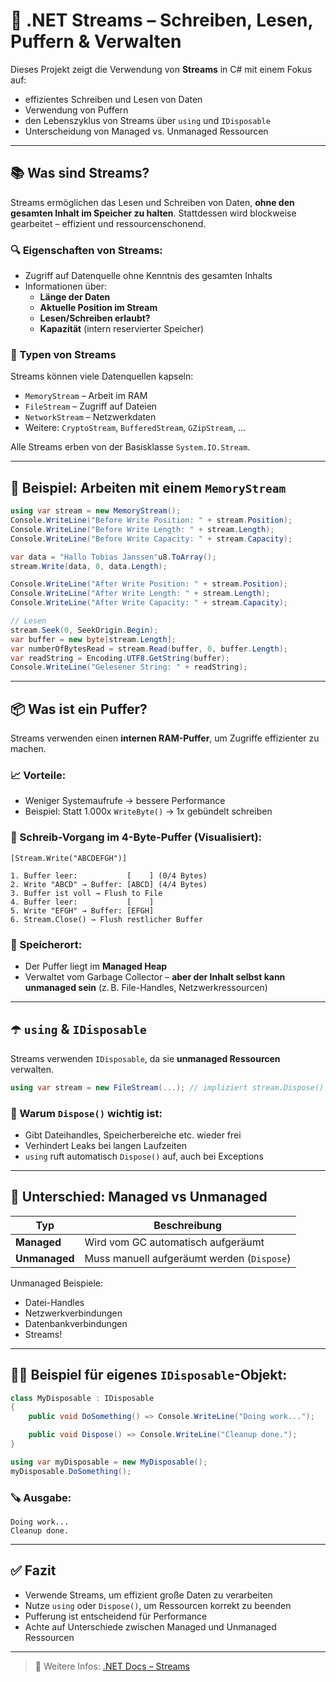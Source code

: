 
# 🔄 .NET Streams – Schreiben, Lesen, Puffern & Verwalten

Dieses Projekt zeigt die Verwendung von **Streams** in C# mit einem Fokus auf:

- effizientes Schreiben und Lesen von Daten
- Verwendung von Puffern
- den Lebenszyklus von Streams über `using` und `IDisposable`
- Unterscheidung von Managed vs. Unmanaged Ressourcen

---

## 📚 Was sind Streams?

Streams ermöglichen das Lesen und Schreiben von Daten, **ohne den gesamten Inhalt im Speicher zu halten**. Stattdessen wird blockweise gearbeitet – effizient und ressourcenschonend.

### 🔍 Eigenschaften von Streams:

- Zugriff auf Datenquelle ohne Kenntnis des gesamten Inhalts
- Informationen über:
  - **Länge der Daten**
  - **Aktuelle Position im Stream**
  - **Lesen/Schreiben erlaubt?**
  - **Kapazität** (intern reservierter Speicher)

### 🔌 Typen von Streams

Streams können viele Datenquellen kapseln:

- `MemoryStream` – Arbeit im RAM
- `FileStream` – Zugriff auf Dateien
- `NetworkStream` – Netzwerkdaten
- Weitere: `CryptoStream`, `BufferedStream`, `GZipStream`, ...

Alle Streams erben von der Basisklasse `System.IO.Stream`.

---

## 🧪 Beispiel: Arbeiten mit einem `MemoryStream`

```csharp
using var stream = new MemoryStream();
Console.WriteLine("Before Write Position: " + stream.Position);
Console.WriteLine("Before Write Length: " + stream.Length);
Console.WriteLine("Before Write Capacity: " + stream.Capacity);

var data = "Hallo Tobias Janssen"u8.ToArray();
stream.Write(data, 0, data.Length);

Console.WriteLine("After Write Position: " + stream.Position);
Console.WriteLine("After Write Length: " + stream.Length);
Console.WriteLine("After Write Capacity: " + stream.Capacity);

// Lesen
stream.Seek(0, SeekOrigin.Begin);
var buffer = new byte[stream.Length];
var numberOfBytesRead = stream.Read(buffer, 0, buffer.Length);
var readString = Encoding.UTF8.GetString(buffer);
Console.WriteLine("Gelesener String: " + readString);
```

---

## 📦 Was ist ein **Puffer**?

Streams verwenden einen **internen RAM-Puffer**, um Zugriffe effizienter zu machen.

### 📈 Vorteile:

- Weniger Systemaufrufe → bessere Performance
- Beispiel: Statt 1.000x `WriteByte()` → 1x gebündelt schreiben

### 🔄 Schreib-Vorgang im 4-Byte-Puffer (Visualisiert):

```
[Stream.Write("ABCDEFGH")]

1. Buffer leer:           [    ] (0/4 Bytes)
2. Write "ABCD" → Buffer: [ABCD] (4/4 Bytes)
3. Buffer ist voll → Flush to File
4. Buffer leer:           [    ]
5. Write "EFGH" → Buffer: [EFGH]
6. Stream.Close() → Flush restlicher Buffer
```

### 📍 Speicherort:

- Der Puffer liegt im **Managed Heap**
- Verwaltet vom Garbage Collector – **aber der Inhalt selbst kann unmanaged sein** (z. B. File-Handles, Netzwerkressourcen)

---

## ☂️ `using` & `IDisposable`

Streams verwenden `IDisposable`, da sie **unmanaged Ressourcen** verwalten.

```csharp
using var stream = new FileStream(...); // impliziert stream.Dispose()
```

### 🧼 Warum `Dispose()` wichtig ist:

- Gibt Dateihandles, Speicherbereiche etc. wieder frei
- Verhindert Leaks bei langen Laufzeiten
- `using` ruft automatisch `Dispose()` auf, auch bei Exceptions

---

## 🧨 Unterschied: Managed vs Unmanaged

| Typ                 | Beschreibung                                       |
|---------------------|----------------------------------------------------|
| **Managed**         | Wird vom GC automatisch aufgeräumt                 |
| **Unmanaged**       | Muss manuell aufgeräumt werden (`Dispose`)         |

Unmanaged Beispiele:  
- Datei-Handles  
- Netzwerkverbindungen  
- Datenbankverbindungen  
- Streams!

---

## 🧑‍💻 Beispiel für eigenes `IDisposable`-Objekt:

```csharp
class MyDisposable : IDisposable
{
    public void DoSomething() => Console.WriteLine("Doing work...");

    public void Dispose() => Console.WriteLine("Cleanup done.");
}

using var myDisposable = new MyDisposable();
myDisposable.DoSomething();
```

### 🪚 Ausgabe:

```
Doing work...
Cleanup done.
```

---

## ✅ Fazit

- Verwende Streams, um effizient große Daten zu verarbeiten
- Nutze `using` oder `Dispose()`, um Ressourcen korrekt zu beenden
- Pufferung ist entscheidend für Performance
- Achte auf Unterschiede zwischen Managed und Unmanaged Ressourcen

---

> 🔗 Weitere Infos: [.NET Docs – Streams](https://learn.microsoft.com/en-us/dotnet/standard/io/)

